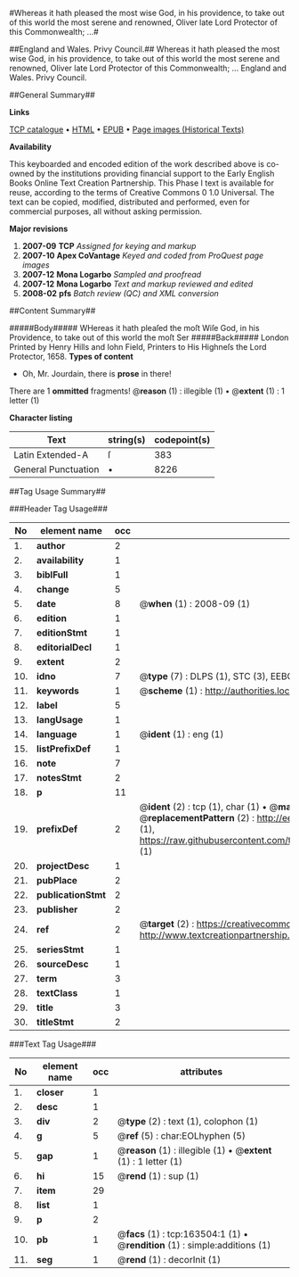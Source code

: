 #Whereas it hath pleased the most wise God, in his providence, to take out of this world the most serene and renowned, Oliver late Lord Protector of this Commonwealth; ...#

##England and Wales. Privy Council.##
Whereas it hath pleased the most wise God, in his providence, to take out of this world the most serene and renowned, Oliver late Lord Protector of this Commonwealth; ...
England and Wales. Privy Council.

##General Summary##

**Links**

[TCP catalogue](http://www.ota.ox.ac.uk/tcp/)  • 
[HTML](http://tei.it.ox.ac.uk/tcp/Texts-HTML/free/A83/A83935.html)  • 
[EPUB](http://tei.it.ox.ac.uk/tcp/Texts-EPUB/free/A83/A83935.epub) • 
[Page images (Historical Texts)](https://data.historicaltexts.jisc.ac.uk/view?pubId=eebo-99869833e&pageId=eebo-99869833e-163504-1)

**Availability**

This keyboarded and encoded edition of the
	       work described above is co-owned by the institutions
	       providing financial support to the Early English Books
	       Online Text Creation Partnership. This Phase I text is
	       available for reuse, according to the terms of Creative
	       Commons 0 1.0 Universal. The text can be copied,
	       modified, distributed and performed, even for
	       commercial purposes, all without asking permission.

**Major revisions**

1. __2007-09__ __TCP__ *Assigned for keying and markup*
1. __2007-10__ __Apex CoVantage__ *Keyed and coded from ProQuest page images*
1. __2007-12__ __Mona Logarbo__ *Sampled and proofread*
1. __2007-12__ __Mona Logarbo__ *Text and markup reviewed and edited*
1. __2008-02__ __pfs__ *Batch review (QC) and XML conversion*

##Content Summary##

#####Body#####
WHereas it hath pleaſed the moſt Wiſe God, in his Providence, to take out of this world the moſt Ser
#####Back#####
London Printed by Henry Hills and Iohn Field, Printers to His Highneſs the Lord Protector, 1658.
**Types of content**

  * Oh, Mr. Jourdain, there is **prose** in there!

There are 1 **ommitted** fragments! 
 @__reason__ (1) : illegible (1)  •  @__extent__ (1) : 1 letter (1)

**Character listing**


|Text|string(s)|codepoint(s)|
|---|---|---|
|Latin Extended-A|ſ|383|
|General Punctuation|•|8226|

##Tag Usage Summary##

###Header Tag Usage###

|No|element name|occ|attributes|
|---|---|---|---|
|1.|__author__|2||
|2.|__availability__|1||
|3.|__biblFull__|1||
|4.|__change__|5||
|5.|__date__|8| @__when__ (1) : 2008-09 (1)|
|6.|__edition__|1||
|7.|__editionStmt__|1||
|8.|__editorialDecl__|1||
|9.|__extent__|2||
|10.|__idno__|7| @__type__ (7) : DLPS (1), STC (3), EEBO-CITATION (1), PROQUEST (1), VID (1)|
|11.|__keywords__|1| @__scheme__ (1) : http://authorities.loc.gov/ (1)|
|12.|__label__|5||
|13.|__langUsage__|1||
|14.|__language__|1| @__ident__ (1) : eng (1)|
|15.|__listPrefixDef__|1||
|16.|__note__|7||
|17.|__notesStmt__|2||
|18.|__p__|11||
|19.|__prefixDef__|2| @__ident__ (2) : tcp (1), char (1)  •  @__matchPattern__ (2) : ([0-9\-]+):([0-9IVX]+) (1), (.+) (1)  •  @__replacementPattern__ (2) : http://eebo.chadwyck.com/downloadtiff?vid=$1&page=$2 (1), https://raw.githubusercontent.com/textcreationpartnership/Texts/master/tcpchars.xml#$1 (1)|
|20.|__projectDesc__|1||
|21.|__pubPlace__|2||
|22.|__publicationStmt__|2||
|23.|__publisher__|2||
|24.|__ref__|2| @__target__ (2) : https://creativecommons.org/publicdomain/zero/1.0/ (1), http://www.textcreationpartnership.org/docs/. (1)|
|25.|__seriesStmt__|1||
|26.|__sourceDesc__|1||
|27.|__term__|3||
|28.|__textClass__|1||
|29.|__title__|3||
|30.|__titleStmt__|2||


###Text Tag Usage###

|No|element name|occ|attributes|
|---|---|---|---|
|1.|__closer__|1||
|2.|__desc__|1||
|3.|__div__|2| @__type__ (2) : text (1), colophon (1)|
|4.|__g__|5| @__ref__ (5) : char:EOLhyphen (5)|
|5.|__gap__|1| @__reason__ (1) : illegible (1)  •  @__extent__ (1) : 1 letter (1)|
|6.|__hi__|15| @__rend__ (1) : sup (1)|
|7.|__item__|29||
|8.|__list__|1||
|9.|__p__|2||
|10.|__pb__|1| @__facs__ (1) : tcp:163504:1 (1)  •  @__rendition__ (1) : simple:additions (1)|
|11.|__seg__|1| @__rend__ (1) : decorInit (1)|

